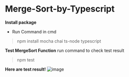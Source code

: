# Merge-Sort-by-Typescript

**Install package**
- Run Command in cmd
>npm install mocha chai ts-node typescript

**Test MergeSort Function**
run command to check test result
>npm test

**Here are test result!**
![image](https://github.com/MiraiRT/Merge-Sort-by-Typescript/assets/26566000/27ad0c5f-bddc-456f-8178-6d34ae2c977a)
